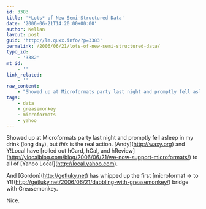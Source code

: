 ```yaml
---
id: 3383
title: '*Lots* of New Semi-Structured Data'
date: '2006-06-21T14:20:00+00:00'
author: Kellan
layout: post
guid: 'http://lm.quxx.info/?p=3383'
permalink: /2006/06/21/lots-of-new-semi-structured-data/
typo_id:
    - '3382'
mt_id:
    - ''
link_related:
    - ''
raw_content:
    - "Showed up at Microformats party last night and promptly fell asleep in my drink (long day), but *this* is the real action.   [Andy](http://waxy.org) and Y!Local have [rolled out hCard, hCal, and hReview](http://ylocalblog.com/blog/2006/06/21/we-now-support-microformats/) to all of [Yahoo Local](http://local.yahoo.com).\r\n\r\nAnd [Gordon](http://getluky.net) has whipped up the first [microformat -&gt; to Y!](http://getluky.net/2006/06/21/dabbling-with-greasemonkey/) bridge with Greasemonkey.\r\n\r\nNice."
tags:
    - data
    - greasemonkey
    - microformats
    - yahoo
---
```


Showed up at Microformats party last night and promptly fell asleep in my drink (long day), but *this* is the real action. \[Andy\](http://waxy.org) and Y!Local have \[rolled out hCard, hCal, and hReview\](http://ylocalblog.com/blog/2006/06/21/we-now-support-microformats/) to all of \[Yahoo Local\](http://local.yahoo.com).

And \[Gordon\](http://getluky.net) has whipped up the first \[microformat -&gt; to Y!\](http://getluky.net/2006/06/21/dabbling-with-greasemonkey/) bridge with Greasemonkey.

Nice.